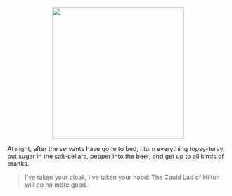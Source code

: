 <p align="center">
<img src=Sevastromo/sevastromo.github.io/images/Goblin_illustration_from_19th_century.jpg width="300" />
</p>

At night, after the servants have gone to bed, I turn everything topsy-turvy, put sugar in the salt-cellars, pepper into the beer, and get up to all kinds of pranks.

>I've taken your cloak, I've taken your hood: The Cauld Lad of Hilton will do no more good.

